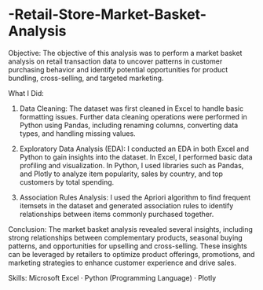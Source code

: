 # -Retail-Store-Market-Basket-Analysis

Objective:
The objective of this analysis was to perform a market basket analysis on retail transaction data to uncover patterns in customer purchasing behavior and identify potential opportunities for product bundling, cross-selling, and targeted marketing.

What I Did:
1. Data Cleaning: The dataset was first cleaned in Excel to handle basic formatting issues. Further data cleaning operations were performed in Python using Pandas, including renaming columns, converting data types, and handling missing values.

2. Exploratory Data Analysis (EDA): I conducted an EDA in both Excel and Python to gain insights into the dataset. In Excel, I performed basic data profiling and visualization. In Python, I used libraries such as Pandas, and Plotly to analyze item popularity, sales by country, and top customers by total spending.

3. Association Rules Analysis: I used the Apriori algorithm to find frequent itemsets in the dataset and generated association rules to identify relationships between items commonly purchased together.

Conclusion:
The market basket analysis revealed several insights, including strong relationships between complementary products, seasonal buying patterns, and opportunities for upselling and cross-selling. These insights can be leveraged by retailers to optimize product offerings, promotions, and marketing strategies to enhance customer experience and drive sales.

Skills: Microsoft Excel · Python (Programming Language) · Plotly
